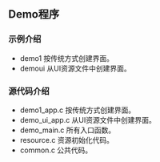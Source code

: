 ## Demo程序

### 示例介绍

* demo1  按传统方式创建界面。
* demoui 从UI资源文件中创建界面。

### 源代码介绍

* demo1\_app.c 按传统方式创建界面。
* demo\_ui\_app.c 从UI资源文件中创建界面。
* demo\_main.c 所有入口函数。
* resource.c 资源初始化代码。
* common.c 公共代码。
